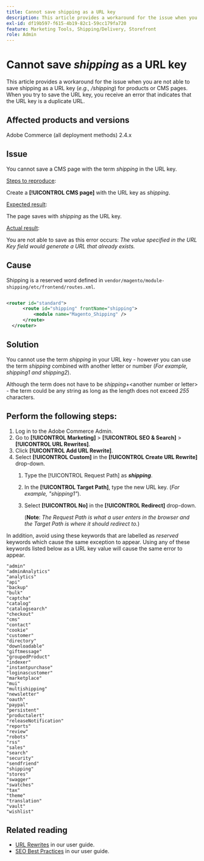 ```yaml
---
title: Cannot save shipping as a URL key
description: This article provides a workaround for the issue when you are not able to save shipping as a URL key (_e.g., /shipping_) for products or CMS pages. When you try to save the URL key, you receive an error that indicates that the URL key is a duplicate a URL.
exl-id: df19b597-f615-4b19-82c1-59cc179fa720
feature: Marketing Tools, Shipping/Delivery, Storefront
role: Admin
---
```

# Cannot save _shipping_ as a URL key

This article provides a workaround for the issue when you are not able to save shipping as a URL key (_e.g., /shipping_) for products or CMS pages. When you try to save the URL key, you receive an error that indicates that the URL key is a duplicate URL.

## Affected products and versions

Adobe Commerce (all deployment methods) 2.4.x

## Issue

You cannot save a CMS page with the term _shipping_ in the URL key.

<u>Steps to reproduce</u>:

Create a **[!UICONTROL CMS page]** with the URL key as _shipping_.

<u>Expected result</u>:

The page saves with _shipping_ as the URL key.

<u>Actual result</u>:

You are not able to save as this error occurs:
*The value specified in the URL Key field would generate a URL that already exists.*

## Cause

Shipping is a reserved word defined in `vendor/magento/module-shipping/etc/frontend/routes.xml`.

```xml

<router id="standard">
      <route id="shipping" frontName="shipping">
          <module name="Magento_Shipping" />
      </route>
  </router>
```

## Solution

You cannot use the term _shipping_ in your URL key - however you can use the term _shipping_ combined with another letter or number (_For example, shipping1 and shipping2_). 

Although the term does not have to be _shipping_+&lt;another number or letter&gt; - the term could be any string as long as the length does not exceed *255* characters.

## Perform the following steps:

1. Log in to the Adobe Commerce Admin.
1. Go to **[!UICONTROL Marketing]** > **[!UICONTROL SEO & Search]** > **[!UICONTROL URL Rewrites]**.
1. Click **[!UICONTROL Add URL Rewrite]**.
1. Select **[!UICONTROL Custom]** in the **[!UICONTROL Create URL Rewrite]** drop-down.
    1. Type the [!UICONTROL Request Path] as **_shipping_**. 
    1. In the **[!UICONTROL Target Path]**, type the new URL key. (_For example, "shipping1"_).
    1. Select **[!UICONTROL No]** in the **[!UICONTROL Redirect]** drop-down.


       (**Note**: _The Request Path is what a user enters in the browser and the Target Path is where it should redirect to._)

In addition, avoid using these keywords that are labelled as *reserved* keywords which cause the same exception to appear. Using any of these keywords listed below as a URL key value will cause the same error to appear.


   ```
   "admin"
   "adminAnalytics"
   "analytics"
   "api"
   "backup"
   "bulk"
   "captcha"
   "catalog"
   "catalogsearch"
   "checkout"
   "cms"
   "contact"
   "cookie"
   "customer"
   "directory"
   "downloadable"
   "giftmessage"
   "groupedProduct"
   "indexer"
   "instantpurchase"
   "loginascustomer"
   "marketplace"
   "mui"
   "multishipping"
   "newsletter"
   "oauth"
   "paypal"
   "persistent"
   "productalert"
   "releaseNotification"
   "reports"
   "review"
   "robots"
   "rss"
   "sales"
   "search"
   "security"
   "sendfriend"
   "shipping"
   "stores"
   "swagger"
   "swatches"
   "tax"
   "theme"
   "translation"
   "vault"
   "wishlist"
   ```

## Related reading

* [URL Rewrites](https://docs.magento.com/user-guide/marketing/url-rewrite.html) in our user guide.
* [SEO Best Practices](https://docs.magento.com/user-guide/marketing/seo-best-practices.html) in our user guide.
